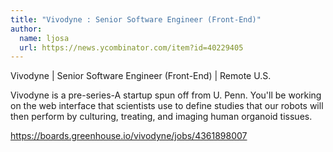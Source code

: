 ```yaml
---
title: "Vivodyne : Senior Software Engineer (Front-End)"
author:
  name: ljosa
  url: https://news.ycombinator.com/item?id=40229405
---
```

Vivodyne | Senior Software Engineer (Front-End) | Remote U.S.

Vivodyne is a pre-series-A startup spun off from U. Penn.  You&#x27;ll be working on the web interface that scientists use to define studies that our robots will then perform by culturing, treating, and imaging human organoid tissues.

<a href="https:&#x2F;&#x2F;boards.greenhouse.io&#x2F;vivodyne&#x2F;jobs&#x2F;4361898007" rel="nofollow">https:&#x2F;&#x2F;boards.greenhouse.io&#x2F;vivodyne&#x2F;jobs&#x2F;4361898007</a>
